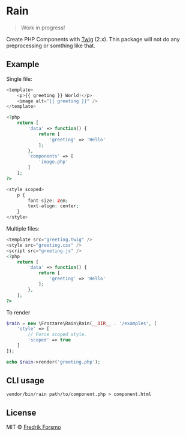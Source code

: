 # Rain

> Work in progress!

Create PHP Components with [Twig](https://twig.symfony.com/doc/2.x/) (2.x). This package will not do any preprocessing or somthing like that.

## Example

Single file:

```php
<template>
    <p>{{ greeting }} World!</p>
    <image alt="{{ greeting }}" />
</template>

<?php
    return [
        'data' => function() {
            return [
                'greeting' => 'Hello'
            ];
        },
        'components' => [
            'image.php'
        ]
    ];
?>

<style scoped>
    p {
        font-size: 2em;
        text-align: center;
    }
</style>
```

Multiple files:

```php
<template src="greeting.twig" />
<style src="greeting.css" />
<script src="greeting.js" />
<?php
    return [
        'data' => function() {
            return [
                'greeting' => 'Hello'
            ];
        },
    ];
?>
```

To render

```php
$rain = new \Frozzare\Rain\Rain(__DIR__ . '/examples', [
    'style' => [
        // Force scoped style.
        'scoped' => true
    ]
]);

echo $rain->render('greeting.php');
```

## CLI usage

```
vendor/bin/rain path/to/component.php > component.html
```

## License

MIT © [Fredrik Forsmo](https://github.com/frozzare)
